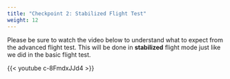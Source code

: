 ```yaml
---
title: "Checkpoint 2: Stabilized Flight Test"
weight: 12
---
```


Please be sure to watch the video below to understand what to expect
from the advanced flight test. This will be done in **stabilized**
flight mode just like we did in the basic flight test.

{{< youtube c-8FmdxJJd4 >}}
